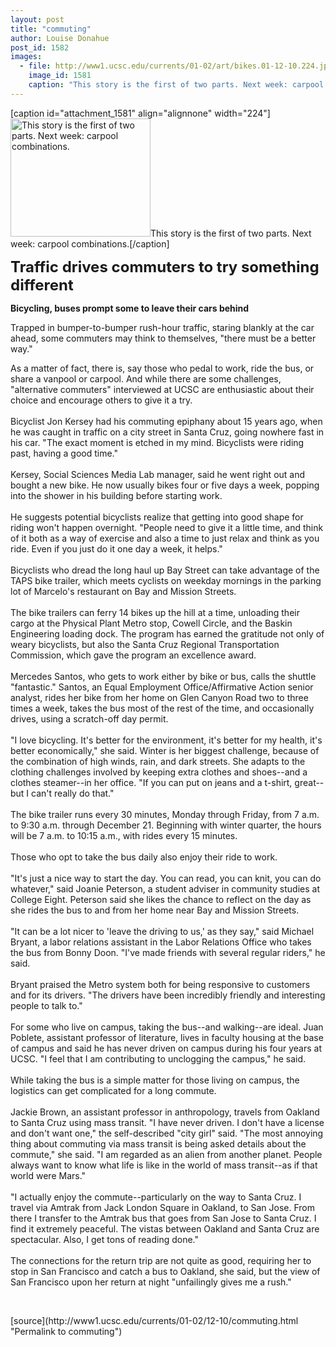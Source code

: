 ```yaml
---
layout: post
title: "commuting"
author: Louise Donahue
post_id: 1582
images:
  - file: http://www1.ucsc.edu/currents/01-02/art/bikes.01-12-10.224.jpg
    image_id: 1581
    caption: "This story is the first of two parts. Next week: carpool combinations."
---
```


[caption id="attachment_1581" align="alignnone" width="224"]<a href="http://localhost/mysite/wp-content/uploads/2001/12/bikes.01-12-10.224.jpg"><img class="size-full wp-image-1581" src="http://localhost/mysite/wp-content/uploads/2001/12/bikes.01-12-10.224.jpg" alt="This story is the first of two parts. Next week: carpool combinations." width="224" height="189" /></a>This story is the first of two parts. Next week: carpool combinations.[/caption]
<p>
  <font size="5"><b>Traffic drives commuters to try something different</b></font>
</p>
<p>
  <b>Bicycling, buses prompt some to leave their cars behind</b>
</p>
<p>
  Trapped in bumper-to-bumper rush-hour traffic, staring blankly at the car ahead, some commuters may think to themselves, "there must be a better way."
</p>As a matter of fact, there is, say those who pedal to work, ride the bus, or share a vanpool or carpool. And while there are some challenges, "alternative commuters" interviewed at UCSC are enthusiastic about their choice and encourage others to give it a try.<br>
<br>
Bicyclist Jon Kersey had his commuting epiphany about 15 years ago, when he was caught in traffic on a city street in Santa Cruz, going nowhere fast in his car. "The exact moment is etched in my mind. Bicyclists were riding past, having a good time."<br>
<br>
Kersey, Social Sciences Media Lab manager, said he went right out and bought a new bike. He now usually bikes four or five days a week, popping into the shower in his building before starting work.<br>
<br>
He suggests potential bicyclists realize that getting into good shape for riding won't happen overnight. "People need to give it a little time, and think of it both as a way of exercise and also a time to just relax and think as you ride. Even if you just do it one day a week, it helps."<br>
<br>
Bicyclists who dread the long haul up Bay Street can take advantage of the TAPS bike trailer, which meets cyclists on weekday mornings in the parking lot of Marcelo's restaurant on Bay and Mission Streets.<br>
<br>
The bike trailers can ferry 14 bikes up the hill at a time, unloading their cargo at the Physical Plant Metro stop, Cowell Circle, and the Baskin Engineering loading dock. The program has earned the gratitude not only of weary bicyclists, but also the Santa Cruz Regional Transportation Commission, which gave the program an excellence award.<br>
<br>
Mercedes Santos, who gets to work either by bike or bus, calls the shuttle "fantastic." Santos, an Equal Employment Office/Affirmative Action senior analyst, rides her bike from her home on Glen Canyon Road two to three times a week, takes the bus most of the rest of the time, and occasionally drives, using a scratch-off day permit.<br>
<br>
"I love bicycling. It's better for the environment, it's better for my health, it's better economically," she said. Winter is her biggest challenge, because of the combination of high winds, rain, and dark streets. She adapts to the clothing challenges involved by keeping extra clothes and shoes--and a clothes steamer--in her office. "If you can put on jeans and a t-shirt, great--but I can't really do that."<br>
<br>
The bike trailer runs every 30 minutes, Monday through Friday, from 7 a.m. to 9:30 a.m. through December 21. Beginning with winter quarter, the hours will be 7 a.m. to 10:15 a.m., with rides every 15 minutes.<br>
<br>
Those who opt to take the bus daily also enjoy their ride to work.<br>
<br>
"It's just a nice way to start the day. You can read, you can knit, you can do whatever," said Joanie Peterson, a student adviser in community studies at College Eight. Peterson said she likes the chance to reflect on the day as she rides the bus to and from her home near Bay and Mission Streets.<br>
<br>
"It can be a lot nicer to 'leave the driving to us,' as they say," said Michael Bryant, a labor relations assistant in the Labor Relations Office who takes the bus from Bonny Doon. "I've made friends with several regular riders," he said.<br>
<br>
Bryant praised the Metro system both for being responsive to customers and for its drivers. "The drivers have been incredibly friendly and interesting people to talk to."<br>
<br>
For some who live on campus, taking the bus--and walking--are ideal. Juan Poblete, assistant professor of literature, lives in faculty housing at the base of campus and said he has never driven on campus during his four years at UCSC. "I feel that I am contributing to unclogging the campus," he said.<br>
<br>
While taking the bus is a simple matter for those living on campus, the logistics can get complicated for a long commute.<br>
<br>
Jackie Brown, an assistant professor in anthropology, travels from Oakland to Santa Cruz using mass transit. "I have never driven. I don't have a license and don't want one," the self-described "city girl" said. "The most annoying thing about commuting via mass transit is being asked details about the commute," she said. "I am regarded as an alien from another planet. People always want to know what life is like in the world of mass transit--as if that world were Mars."<br>
<br>
"I actually enjoy the commute--particularly on the way to Santa Cruz. I travel via Amtrak from Jack London Square in Oakland, to San Jose. From there I transfer to the Amtrak bus that goes from San Jose to Santa Cruz. I find it extremely peaceful. The vistas between Oakland and Santa Cruz are spectacular. Also, I get tons of reading done."<br>
<br>
The connections for the return trip are not quite as good, requiring her to stop in San Francisco and catch a bus to Oakland, she said, but the view of San Francisco upon her return at night "unfailingly gives me a rush."
<p>
  <br>

</p>
<p>

</p>
[source](http://www1.ucsc.edu/currents/01-02/12-10/commuting.html "Permalink to commuting")

